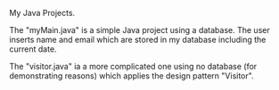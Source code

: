 My Java Projects.

The "myMain.java" is a simple Java project using a database. The user inserts name and email which are stored in my database including the current date.

The "visitor.java" ia a more complicated one using no database (for demonstrating reasons) which applies the design pattern "Visitor".
